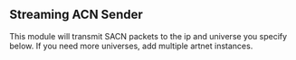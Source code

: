 ## Streaming ACN Sender
This module will transmit SACN packets to the ip and universe you specify below. If you need more universes, add multiple artnet instances.

